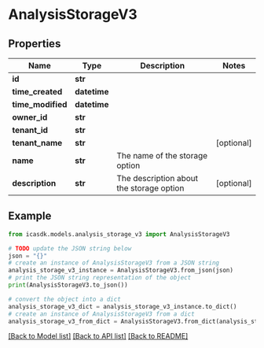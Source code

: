 # AnalysisStorageV3


## Properties

Name | Type | Description | Notes
------------ | ------------- | ------------- | -------------
**id** | **str** |  | 
**time_created** | **datetime** |  | 
**time_modified** | **datetime** |  | 
**owner_id** | **str** |  | 
**tenant_id** | **str** |  | 
**tenant_name** | **str** |  | [optional] 
**name** | **str** | The name of the storage option | 
**description** | **str** | The description about the storage option | [optional] 

## Example

```python
from icasdk.models.analysis_storage_v3 import AnalysisStorageV3

# TODO update the JSON string below
json = "{}"
# create an instance of AnalysisStorageV3 from a JSON string
analysis_storage_v3_instance = AnalysisStorageV3.from_json(json)
# print the JSON string representation of the object
print(AnalysisStorageV3.to_json())

# convert the object into a dict
analysis_storage_v3_dict = analysis_storage_v3_instance.to_dict()
# create an instance of AnalysisStorageV3 from a dict
analysis_storage_v3_from_dict = AnalysisStorageV3.from_dict(analysis_storage_v3_dict)
```
[[Back to Model list]](../README.md#documentation-for-models) [[Back to API list]](../README.md#documentation-for-api-endpoints) [[Back to README]](../README.md)


